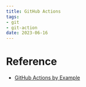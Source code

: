```yaml
---
title: GitHub Actions
tags:
- git
- git-action
date: 2023-06-16
---
```


# Reference

* [GitHub Actions by Example](https://www.actionsbyexample.com/)
